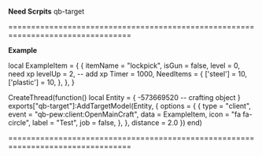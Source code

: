 **Need Scrpits**
    qb-target

=================================================================================

**Example**

local ExampleItem = {
    {
        itemName = "lockpick",
        isGun = false,
        level = 0, need xp
        levelUp = 2, -- add xp
        Timer = 1000,
        NeedItems = {
            ['steel'] = 10,
            ['plastic'] = 10,
        },
    },
}

CreateThread(function()
    local Entity = {
        -573669520 -- crafting object
    }
    exports["qb-target"]:AddTargetModel(Entity, {
        options = {
            {
                type = "client",
                event = "qb-pew:client:OpenMainCraft",
                data = ExampleItem,
                icon = "fa fa-circle",
                label = "Test",
                job = false,
            },
        },
    distance = 2.0
    })
end)

=================================================================================
